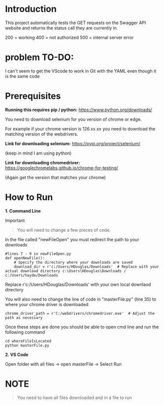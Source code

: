 # Introduction 
This project automatically tests the GET requests on the Swagger API website and returns the status call they are currently in. 

200 = working
400 = not authorized
500 = internal server error

# problem TO-DO:
I can't seem to get the VScode to work in Git with the YAML even though it is the same code

# Prerequisites

**Running this requires pip / python:**
https://www.python.org/downloads/

You need to download selenium for you version of chrome or edge.

For example if your chrome version is 126.xx.xx you need to download the matching version of the webdrivers. 

**Link for downloading selenium:**
https://pypi.org/project/selenium/

(keep in mind I am using python)

**Link for downloading chromedriver:**
https://googlechromelabs.github.io/chrome-for-testing/

(Again get the version that matches your chrome)

# How to Run

**1. Command Line**

> [!IMPORTANT]

> You will need to change a few pieces of code.

In the file called "newFileOpen" you must redirect the path to your downloads

```
#lines 7 - 9 in newFileOpen.py
def openNewFile():
    # Specify the directory where your downloads are saved
    download_dir = r'c:/Users/HDouglas/Downloads'  # Replace with your actual download directory c:\Users\HDouglas\Downloads / c:/Users/hayde/Downloads
```
Replace r'c:/Users/HDouglas/Downloads' with your own local downlaod directory

You will also need to change the line of code in "masterFile.py" (line 35) to where your chrome driver is downloaded
```
chrome_driver_path = r'C:/webdrivers/chromedriver.exe'  # Adjust the path as necessary
```

Once these steps are done you should be able to open cmd line and run the following command
```
cd whereFileIsLocated
python masterFile.py
```

**2. VS Code**

Open folder with all files -> open masterFile -> Select Run


# NOTE
> You need to have all files downloaded and in a file to run

